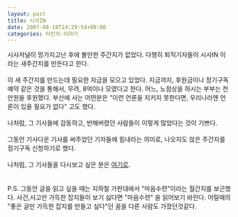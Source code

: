 ```yaml
---
layout: post
title: 시사IN
date: 2007-08-18T14:29:54+00:00
categories: 타인의-이야기
---
```

<P>시사저널이 망가지고난 후에 볼만한 주간지가 없었다. 다행히 퇴직기자들이 시사IN 이라는 새주간지를 만든다고 한다.<br /><br />이 새 주간지를 만드는데 필요한 자금을 모으고 있었다. 지금까지, 후원금이나 정기구독예약 같은 것을 통해서, 무려, 8억이나 모였다고 한다. 어느, 노점상을 하시는 부부는 천만원을 후원했다. 부산에 사는 어떤분은 "이런 언론을 지키지 못한다면, 우리나라엔 언론이 있을 필요가 없다" 고도 했다.<br /><br />나처럼, 그 기사들에 감동하고, 반해버렸던 사람들이 이렇게 많았다는 것이 기쁘다.<br /><br />그동안 기사다운 기사를 써주었던 기자들에 힘내라는 의미로, 나오지도 않은 주간지를 정기구독 신청하기로 했다.<br /><br />나처럼, 그 기사들을 다시보고 싶은 분은 <A href="http://www.sisaj.com/" target=_blank>여기로</A>.<br /><br /><br />P.S. 그동안 글을 읽고 싶을 때는 지하철 가판대에서 "마음수련"이라는 월간지를 보곤했다. 사건,사고만 가득한 잡지들이 보기 싫다면 "마음수련" 을 읽어보기 바란다. 어릴때의 "좋은 글만 가득한 잡지를 만들고 싶다"던 꿈을 다른 사람도 가졌던것같다. </P>
